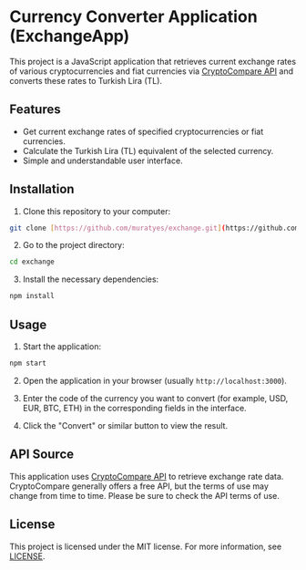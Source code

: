 # Currency Converter Application (ExchangeApp)

This project is a JavaScript application that retrieves current exchange rates of various cryptocurrencies and fiat currencies via [CryptoCompare API](https://min-api.cryptocompare.com/) and converts these rates to Turkish Lira (TL).

## Features

* Get current exchange rates of specified cryptocurrencies or fiat currencies.
* Calculate the Turkish Lira (TL) equivalent of the selected currency.
* Simple and understandable user interface.

## Installation

1. Clone this repository to your computer:

```bash
git clone [https://github.com/muratyes/exchange.git](https://github.com/muratyes/exchange.git)
```
2. Go to the project directory:

```bash
cd exchange
```
3. Install the necessary dependencies:

```bash
npm install
```

## Usage

1. Start the application:

```bash
npm start
```
2. Open the application in your browser (usually `http://localhost:3000`).

3. Enter the code of the currency you want to convert (for example, USD, EUR, BTC, ETH) in the corresponding fields in the interface.
4. Click the "Convert" or similar button to view the result.

## API Source

This application uses [CryptoCompare API](https://min-api.cryptocompare.com/) to retrieve exchange rate data. CryptoCompare generally offers a free API, but the terms of use may change from time to time. Please be sure to check the API terms of use.

## License

This project is licensed under the MIT license. For more information, see [LICENSE](LICENSE).
